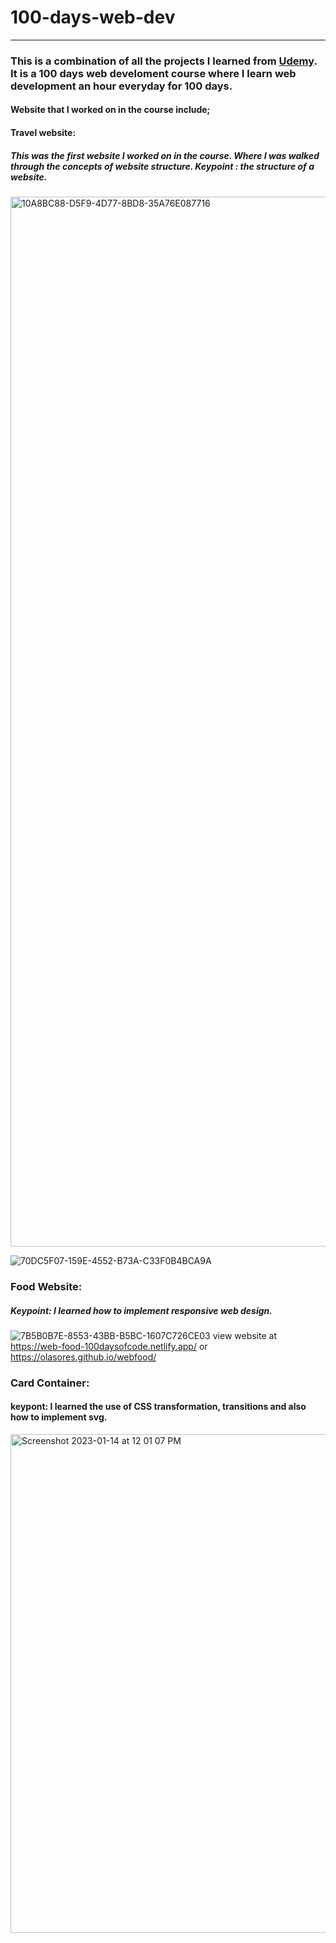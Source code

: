 # 100-days-web-dev
-------------------
### This is a combination of all the projects I learned from [Udemy](https://www.udemy.com/share/105mI63@mofq1-zOC0EUMqXNydqJ29xBqhVLC24R5dDTL1PmDW4cxeUZQrM21zweyUBLuVSFCA==/). It is a 100 days web develoment course where I learn web development an hour everyday for 100 days.

#### Website that I worked on in the course include; 

#### **Travel website:**
##### This was the first website I worked on in the course. Where I was walked through the concepts of website structure. Keypoint : the structure of a website. 

<img width="1680" alt="10A8BC88-D5F9-4D77-8BD8-35A76E087716" src="https://user-images.githubusercontent.com/112015383/211456784-310792dc-e65a-4b7b-aa5e-1b2da8d89fdd.png">

![70DC5F07-159E-4552-B73A-C33F0B4BCA9A](https://user-images.githubusercontent.com/112015383/211456972-c4cbee93-b886-4527-83e9-ea04cc8cd8d5.jpeg)

### **Food Website:**

##### Keypoint: I learned how to implement responsive web design. 
![7B5B0B7E-8553-43BB-B5BC-1607C726CE03](https://user-images.githubusercontent.com/112015383/211456171-da03ea31-0eff-4fab-9055-6ae20267c529.jpeg)
view website at https://web-food-100daysofcode.netlify.app/ or https://olasores.github.io/webfood/


### Card Container: 
#### keypont: I learned the use of CSS transformation, transitions and also how to implement svg.
<img width="798" alt="Screenshot 2023-01-14 at 12 01 07 PM" src="https://user-images.githubusercontent.com/112015383/212494637-01c29edf-3006-4cc2-b652-11296df7891a.png">
